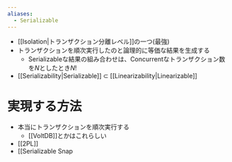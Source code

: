 ```yaml
---
aliases:
  - Serializable
---
```

- [[Isolation|トランザクション分離レベル]]の一つ(最強)
- トランザクションを順次実行したのと論理的に等価な結果を生成する
	- Serializableな結果の組み合わせは、Concurrentなトランザクション数を$N$としたとき$N!$
- [[Serializability|Serializable]] $\subset$ [[Linearizability|Linearizable]]

# 実現する方法
- 本当にトランザクションを順次実行する
	- [[VoltDB]]とかはこれらしい
- [[2PL]]
- [[Serializable Snap